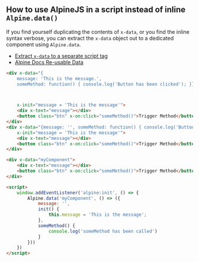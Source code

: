 

## How to use AlpineJS in a script instead of inline `Alpine.data()`


If you find yourself duplicating the contents of `x-data`, or you find the inline syntax
verbose, you can extract the `x-data` object out to a dedicated component using
`Alpine.data`.



- <a href="/docs/alpine/alpine-101#extract-x-data-to-a-separate-script-tag"
  target="blank">Extract <code>x-data</code> to a separate script tag</a>
- <a href="https://alpinejs.dev/directives/data#re-usable-data" target="blank">Alpine Docs
  Re-usable Data</a>


```html +parse
<div x-data="{
    message: 'This is the message.', 
    someMethod: function() { console.log('Button has been clicked'); }}"



    x-init="message = 'This is the message'">
    <div x-text="message"></div>
    <button class="btn" x-on:click="someMethod()">Trigger Method</button>
</div>
<div x-data="{message: '', someMethod: function() { console.log('Button has been clicked'); }}"
    x-init="message = 'This is the message'">
    <div x-text="message"></div>
    <button class="btn" x-on:click="someMethod()">Trigger Method</button>
</div>
```

```html
<div x-data="myComponent">
    <div x-text="message"></div>
    <button class="btn" x-on:click="someMethod()">Trigger Method</button>
</div>

<script>
    window.addEventListener('alpine:init', () => {
        Alpine.data('myComponent', () => ({
            message: '',
            init() {
                this.message = 'This is the message';
            },
            someMethod() {
                console.log('someMethod has been called')
            }
        }))
    })
</script>
```